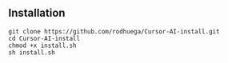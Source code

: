 
## Installation
    git clone https://github.com/rodhuega/Cursor-AI-install.git
    cd Cursor-AI-install
    chmod +x install.sh
    sh install.sh
